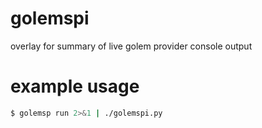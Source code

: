 # golemspi
overlay for summary of live golem provider console output

# example usage
```bash
$ golemsp run 2>&1 | ./golemspi.py
```

